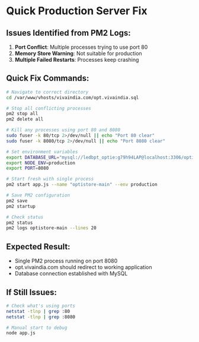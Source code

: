 # Quick Production Server Fix

## Issues Identified from PM2 Logs:
1. **Port Conflict**: Multiple processes trying to use port 80
2. **Memory Store Warning**: Not suitable for production
3. **Multiple Failed Restarts**: Processes keep crashing

## Quick Fix Commands:

```bash
# Navigate to correct directory
cd /var/www/vhosts/vivaindia.com/opt.vivaindia.sql

# Stop all conflicting processes
pm2 stop all
pm2 delete all

# Kill any processes using port 80 and 8080
sudo fuser -k 80/tcp 2>/dev/null || echo "Port 80 clear"
sudo fuser -k 8080/tcp 2>/dev/null || echo "Port 8080 clear"

# Set environment variables
export DATABASE_URL="mysql://ledbpt_optie:g79h94LAP@localhost:3306/opticpro"
export NODE_ENV=production
export PORT=8080

# Start fresh with single process
pm2 start app.js --name "optistore-main" --env production

# Save PM2 configuration
pm2 save
pm2 startup

# Check status
pm2 status
pm2 logs optistore-main --lines 20
```

## Expected Result:
- Single PM2 process running on port 8080
- opt.vivaindia.com should redirect to working application
- Database connection established with MySQL

## If Still Issues:
```bash
# Check what's using ports
netstat -tlnp | grep :80
netstat -tlnp | grep :8080

# Manual start to debug
node app.js
```
